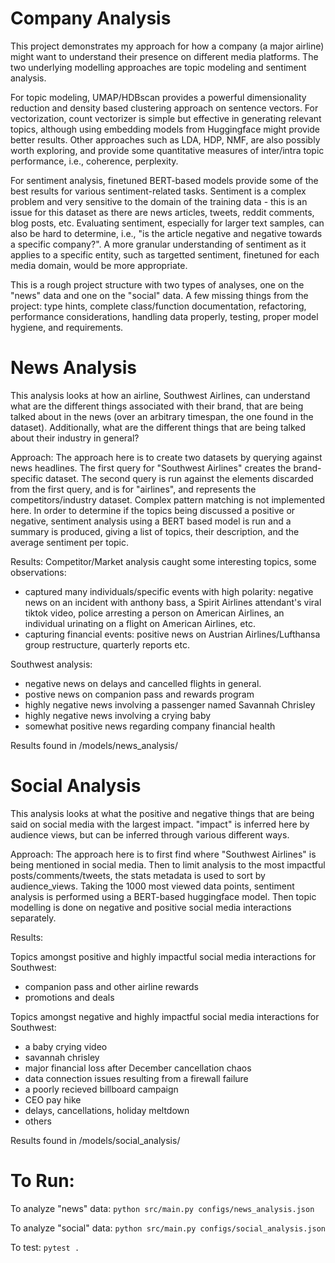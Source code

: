 # Company Analysis

This project demonstrates my approach for how a company (a major airline) might want to understand their presence on different media platforms. The two underlying modelling approaches are topic modeling and sentiment analysis. 

For topic modeling, UMAP/HDBscan provides a powerful dimensionality reduction and density based clustering approach on sentence vectors. For vectorization, count vectorizer is simple but effective in generating relevant topics, although using embedding models from Huggingface might provide better results. Other approaches such as LDA, HDP, NMF, are also possibly worth exploring, and provide some quantitative measures of inter/intra topic performance, i.e., coherence, perplexity. 

For sentiment analysis, finetuned BERT-based models provide some of the best results for various sentiment-related tasks. Sentiment is a complex problem and very sensitive to the domain of the training data - this is an issue for this dataset as there are news articles, tweets, reddit comments, blog posts, etc. Evaluating sentiment, especially for larger text samples, can also be hard to determine, i.e., "is the article negative and negative towards a specific company?". A more granular understanding of sentiment as it applies to a specific entity, such as targetted sentiment, finetuned for each media domain, would be more appropriate.

This is a rough project structure with two types of analyses, one on the "news" data and one on the "social" data. A few missing things from the project: type hints, complete class/function documentation, refactoring, performance considerations, handling data properly, testing, proper model hygiene, and requirements.

# News Analysis

This analysis looks at how an airline, Southwest Airlines, can understand what are the different things associated with their brand, that are being talked about in the news (over an arbitrary timespan, the one found in the dataset). Additionally, what are the different things that are being talked about their industry in general?

Approach: The approach here is to create two datasets by querying against news headlines. The first query for "Southwest Airlines" creates the brand-specific dataset. The second query is run against the elements discarded from the first query, and is for "airlines", and represents the competitors/industry dataset. Complex pattern matching is not implemented here. In order to determine if the topics being discussed a positive or negative, sentiment analysis using a BERT based model is run and a summary is produced, giving a list of topics, their description, and the average sentiment per topic. 

Results: 
Competitor/Market analysis caught some interesting topics, some observations:
- captured many individuals/specific events with high polarity: negative news on an incident with anthony bass, a Spirit Airlines attendant's viral tiktok video, police arresting a person on American Airlines, an individual urinating on a flight on American Airlines, etc. 
- capturing financial events: positive news on Austrian Airlines/Lufthansa group restructure, quarterly reports etc. 

Southwest analysis:
- negative news on delays and cancelled flights in general.
- postive news on companion pass and rewards program
- highly negative news involving a passenger named Savannah Chrisley
- highly negative news involving a crying baby
- somewhat positive news regarding company financial health

Results found in /models/news_analysis/


# Social Analysis

This analysis looks at what the positive and negative things that are being said on social media with the largest impact. "impact" is inferred here by audience views, but can be inferred through various different ways. 

Approach: The approach here is to first find where "Southwest Airlines" is being mentioned in social media. Then to limit analysis to the most impactful posts/comments/tweets, the stats metadata is used to sort by audience_views. Taking the 1000 most viewed data points, sentiment analysis is performed using a BERT-based huggingface model. Then topic modelling is done on negative and positive social media interactions separately. 

Results:

Topics amongst positive and highly impactful social media interactions for Southwest:
- companion pass and other airline rewards
- promotions and deals

Topics amongst negative and highly impactful social media interactions for Southwest:
- a baby crying video
- savannah chrisley
- major financial loss after December cancellation chaos
- data connection issues resulting from a firewall failure
- a poorly recieved billboard campaign
- CEO pay hike
- delays, cancellations, holiday meltdown
- others

Results found in /models/social_analysis/


# To Run:
To analyze "news" data: ```python src/main.py configs/news_analysis.json```

To analyze "social" data: ```python src/main.py configs/social_analysis.json```  

To test: ```pytest .```


